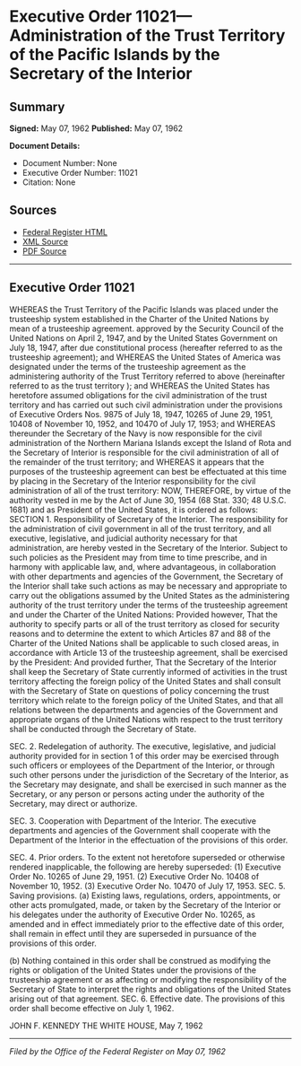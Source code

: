# Executive Order 11021—Administration of the Trust Territory of the Pacific Islands by the Secretary of the Interior

## Summary

**Signed:** May 07, 1962
**Published:** May 07, 1962

**Document Details:**
- Document Number: None
- Executive Order Number: 11021
- Citation: None

## Sources
- [Federal Register HTML](https://www.presidency.ucsb.edu/documents/executive-order-11021-administration-the-trust-territory-the-pacific-islands-the-secretary)
- [XML Source](None)
- [PDF Source](None)

---

## Executive Order 11021

WHEREAS the Trust Territory of the Pacific Islands was placed under the trusteeship system established in the Charter of the United Nations by mean of a trusteeship agreement. approved by the Security Council of the United Nations on April 2, 1947, and by the United States Government on July 18, 1947, after due constitutional process (hereafter referred to as the trusteeship agreement); and
WHEREAS the United States of America was designated under the terms of the trusteeship agreement as the administering authority of the Trust Territory referred to above (hereinafter referred to as the trust territory ); and
WHEREAS the United States has heretofore assumed obligations for the civil administration of the trust territory and has carried out such civil administration under the provisions of Executive Orders Nos. 9875 of July 18, 1947, 10265 of June 29, 1951, 10408 of November 10, 1952, and 10470 of July 17, 1953; and
WHEREAS thereunder the Secretary of the Navy is now responsible for the civil administration of the Northern Mariana Islands except the Island of Rota and the Secretary of Interior is responsible for the civil administration of all of the remainder of the trust territory; and
WHEREAS it appears that the purposes of the trusteeship agreement can best be effectuated at this time by placing in the Secretary of the Interior responsibility for the civil administration of all of the trust territory:
NOW, THEREFORE, by virtue of the authority vested in me by the Act of June 30, 1954 (68 Stat. 330; 48 U.S.C. 1681) and as President of the United States, it is ordered as follows:
SECTION 1. Responsibility of Secretary of the Interior. The responsibility for the administration of civil government in all of the trust territory, and all executive, legislative, and judicial authority necessary for that administration, are hereby vested in the Secretary of the Interior. Subject to such policies as the President may from time to time prescribe, and in harmony with applicable law, and, where advantageous, in collaboration with other departments and agencies of the Government, the Secretary of the Interior shall take such actions as may be necessary and appropriate to carry out the obligations assumed by the United States as the administering authority of the trust territory under the terms of the trusteeship agreement and under the Charter of the United Nations: Provided however, That the authority to specify parts or all of the trust territory as closed for security reasons and to determine the extent to which Articles 87 and 88 of the Charter of the United Nations shall be applicable to such closed areas, in accordance with Article 13 of the trusteeship agreement, shall be exercised by the President: And provided further, That the Secretary of the Interior shall keep the Secretary of State currently informed of activities in the trust territory affecting the foreign policy of the United States and shall consult with the Secretary of State on questions of policy concerning the trust territory which relate to the foreign policy of the United States, and that all relations between the departments and agencies of the Government and appropriate organs of the United Nations with respect to the trust territory shall be conducted through the Secretary of State.

SEC. 2. Redelegation of authority. The executive, legislative, and judicial authority provided for in section 1 of this order may be exercised through such officers or employees of the Department of the Interior, or through such other persons under the jurisdiction of the Secretary of the Interior, as the Secretary may designate, and shall be exercised in such manner as the Secretary, or any person or persons acting under the authority of the Secretary, may direct or authorize.

SEC. 3. Cooperation with Department of the Interior. The executive departments and agencies of the Government shall cooperate with the Department of the Interior in the effectuation of the provisions of this order.

SEC. 4. Prior orders. To the extent not heretofore superseded or otherwise rendered inapplicable, the following are hereby superseded:
    (1) Executive Order No. 10265 of June 29, 1951.
    (2) Executive Order No. 10408 of November 10, 1952.
    (3) Executive Order No. 10470 of July 17, 1953.
SEC. 5. Saving provisions. (a) Existing laws, regulations, orders, appointments, or other acts promulgated, made, or taken by the Secretary of the Interior or his delegates under the authority of Executive Order No. 10265, as amended and in effect immediately prior to the effective date of this order, shall remain in effect until they are superseded in pursuance of the provisions of this order.

(b) Nothing contained in this order shall be construed as modifying the rights or obligation of the United States under the provisions of the trusteeship agreement or as affecting or modifying the responsibility of the Secretary of State to interpret the rights and obligations of the United States arising out of that agreement.
SEC. 6. Effective date. The provisions of this order shall become effective on July 1, 1962.

JOHN F. KENNEDY
THE WHITE HOUSE,
May 7, 1962

---

*Filed by the Office of the Federal Register on May 07, 1962*
